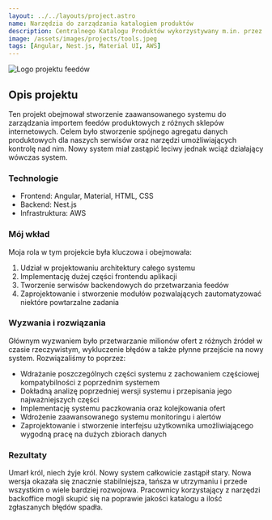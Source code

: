 ```yaml
---
layout: ../../layouts/project.astro
name: Narzędzia do zarządzania katalogiem produktów
description: Centralnego Katalogu Produktów wykorzystywany m.in. przez porównywarkę skapiec.pl
image: /assets/images/projects/tools.jpeg
tags: [Angular, Nest.js, Material UI, AWS]
---
```


![Logo projektu feedów](/assets/images/projects/tools.jpeg)

## Opis projektu

Ten projekt obejmował stworzenie zaawansowanego systemu do zarządzania importem feedów produktowych z różnych sklepów internetowych. Celem było stworzenie spójnego agregatu danych produktowych dla naszych serwisów oraz narzędzi umożliwiających kontrolę nad nim. Nowy system miał zastąpić leciwy jednak wciąż działający wówczas system.

### Technologie

- Frontend: Angular, Material, HTML, CSS
- Backend: Nest.js
- Infrastruktura: AWS

### Mój wkład

Moja rola w tym projekcie była kluczowa i obejmowała:

1. Udział w projektowaniu architektury całego systemu
2. Implementację dużej części frontendu aplikacji
3. Tworzenie serwisów backendowych do przetwarzania feedów
4. Zaprojektowanie i stworzenie modułów pozwalających zautomatyzować niektóre powtarzalne zadania

### Wyzwania i rozwiązania

Głównym wyzwaniem było przetwarzanie milionów ofert z różnych źródeł w czasie rzeczywistym, wykluczenie błędów a także płynne przejście na nowy system. Rozwiązaliśmy to poprzez:

- Wdrażanie poszczególnych części systemu z zachowaniem częściowej kompatybilności z poprzednim systemem
- Dokładną analizę poprzedniej wersji systemu i przepisania jego najważniejszych części
- Implementację systemu paczkowania oraz kolejkowania ofert
- Wdrożenie zaawansowanego systemu monitoringu i alertów
- Zaprojektowanie i stworzenie interfejsu użytkownika umożliwiającego wygodną pracę na dużych zbiorach danych

### Rezultaty
Umarł król, niech żyje król. Nowy system całkowicie zastąpił stary. Nowa wersja okazała się znacznie stabilniejsza, tańsza w utrzymaniu i przede wszystkim o wiele bardziej rozwojowa. Pracownicy korzystający z narzędzi backoffice mogli skupić się na poprawie jakości katalogu a ilość zgłaszanych błędów spadła.